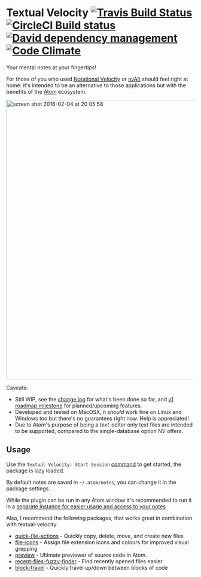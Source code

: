 # Textual Velocity [![Travis Build Status](http://travis-ci.org/viddo/atom-textual-velocity.png?branch=master)](http://travis-ci.org/viddo/atom-textual-velocity) [![CircleCI Build status](https://circleci.com/gh/viddo/atom-textual-velocity/tree/master.png?style=shield&circle-token=:circle-token)](https://circleci.com/gh/viddo/atom-textual-velocity) [![David dependency management](https://david-dm.org/viddo/atom-textual-velocity.svg)](https://david-dm.org/viddo/atom-textual-velocity) [![Code Climate](https://codeclimate.com/github/viddo/atom-textual-velocity/badges/gpa.svg)](https://codeclimate.com/github/viddo/atom-textual-velocity)

Your mental notes at your fingertips!

For those of you who used [Notational Velocity](http://notational.net/) or [nvAlt](http://brettterpstra.com/projects/nvAlt/) should feel right at home: it's intended to be an alternative to those applications but with the benefits of the [Atom](https://atom.io/) ecosystem.

<img width="748" alt="screen shot 2016-02-04 at 20 05 58" src="https://cloud.githubusercontent.com/assets/978461/12831123/f48a5964-cb92-11e5-9752-859edd2ed3a9.png">

Caveats:
 - Still WIP, see the [change log](CHANGELOG.md) for what's been done so far, and [v1 roadmap milestone](https://github.com/viddo/atom-textual-velocity/milestones) for planned/upcoming features.
 - Developed and tested on MacOSX, it _should_ work fine on Linux and Windows too but there's no guarantees right now. Help is appreciated!
 - Due to Atom's purpose of being a _text_-editor only text files are intended to be supported, compared to the single-database option NV offers.

## Usage
Use the `Textual Velocity: Start Session` [command](https://atom.io/docs/v1.4.3/getting-started-atom-basics#command-palette) to get started, the package is lazy loaded.

By default notes are saved in `~/.atom/notes`, you can change it in the package settings.

While the plugin can be run in any Atom window it's recommended to run it in a [separate instance for easier usage and access to your notes](docs/recommended-usage/README.md)

Also, I recommend the following packages, that works great in combination with textual-velocity:
- [quick-file-actions](https://atom.io/packages/quick-file-actions) - Quickly copy, delete, move, and create new files
- [file-icons](https://atom.io/packages/file-icons) - Assign file extension icons and colours for improved visual grepping
- [preview](https://atom.io/packages/preview) - Ultimate previewer of source code in Atom.
- [recent-files-fuzzy-finder](https://atom.io/packages/recent-files-fuzzy-finder) - Find recently opened files easier
- [block-travel](https://atom.io/packages/block-travel) - Quickly travel up/down between blocks of code
